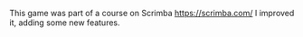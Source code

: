 This game was part of a course on Scrimba https://scrimba.com/
I improved it, adding some new features.